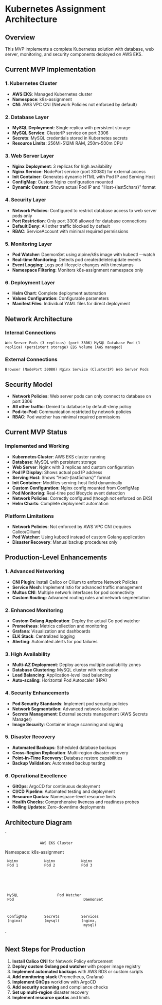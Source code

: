 # Kubernetes Assignment Architecture

## Overview
This MVP implements a complete Kubernetes solution with database, web server, monitoring, and security components deployed on AWS EKS.

## Current MVP Implementation

### 1. Kubernetes Cluster
- **AWS EKS**: Managed Kubernetes cluster
- **Namespace**: k8s-assignment
- **CNI**: AWS VPC CNI (Network Policies not enforced by default)

### 2. Database Layer
- **MySQL Deployment**: Single replica with persistent storage
- **MySQL Service**: ClusterIP service on port 3306
- **Secrets**: MySQL credentials stored in Kubernetes secrets
- **Resource Limits**: 256Mi-512Mi RAM, 250m-500m CPU

### 3. Web Server Layer
- **Nginx Deployment**: 3 replicas for high availability
- **Nginx Service**: NodePort service (port 30080) for external access
- **Init Container**: Generates dynamic HTML with Pod IP and Serving Host
- **ConfigMap**: Custom Nginx configuration mounted
- **Dynamic Content**: Shows actual Pod IP and "Host-{last5chars}" format

### 4. Security Layer
- **Network Policies**: Configured to restrict database access to web server pods only
- **Port Restriction**: Only port 3306 allowed for database connections
- **Default Deny**: All other traffic blocked by default
- **RBAC**: ServiceAccount with minimal required permissions

### 5. Monitoring Layer
- **Pod Watcher**: DaemonSet using alpine/k8s image with kubectl --watch
- **Real-time Monitoring**: Detects pod create/delete/update events
- **Event Logging**: Logs pod lifecycle changes with timestamps
- **Namespace Filtering**: Monitors k8s-assignment namespace only

### 6. Deployment Layer
- **Helm Chart**: Complete deployment automation
- **Values Configuration**: Configurable parameters
- **Manifest Files**: Individual YAML files for direct deployment

## Network Architecture

### Internal Connections
`
Web Server Pods (3 replicas)
      (port 3306)
MySQL Database Pod (1 replica)
      (persistent storage)
EBS Volume (AWS managed)
`

### External Connections
`
Browser
      (NodePort 30080)
Nginx Service
      (ClusterIP)
Web Server Pods
`

## Security Model
- **Network Policies**: Web server pods can only connect to database on port 3306
- **All other traffic**: Denied to database by default-deny policy
- **Pod-to-Pod**: Communication restricted by network policies
- **RBAC**: Pod watcher has minimal required permissions

## Current MVP Status

###  Implemented and Working
- **Kubernetes Cluster**: AWS EKS cluster running
- **Database**: MySQL with persistent storage
- **Web Server**: Nginx with 3 replicas and custom configuration
- **Pod IP Display**: Shows actual pod IP address
- **Serving Host**: Shows "Host-{last5chars}" format
- **Init Container**: Modifies serving-host field dynamically
- **Custom Configuration**: Nginx config mounted from ConfigMap
- **Pod Monitoring**: Real-time pod lifecycle event detection
- **Network Policies**: Correctly configured (though not enforced on EKS)
- **Helm Charts**: Complete deployment automation

###  Platform Limitations
- **Network Policies**: Not enforced by AWS VPC CNI (requires Calico/Cilium)
- **Pod Watcher**: Using kubectl instead of custom Golang application
- **Disaster Recovery**: Manual backup procedures only

## Production-Level Enhancements

### 1. Advanced Networking
- **CNI Plugin**: Install Calico or Cilium to enforce Network Policies
- **Service Mesh**: Implement Istio for advanced traffic management
- **Multus CNI**: Multiple network interfaces for pod connectivity
- **Custom Routing**: Advanced routing rules and network segmentation

### 2. Enhanced Monitoring
- **Custom Golang Application**: Deploy the actual Go pod watcher
- **Prometheus**: Metrics collection and monitoring
- **Grafana**: Visualization and dashboards
- **ELK Stack**: Centralized logging
- **Alerting**: Automated alerts for pod failures

### 3. High Availability
- **Multi-AZ Deployment**: Deploy across multiple availability zones
- **Database Clustering**: MySQL cluster with replication
- **Load Balancing**: Application-level load balancing
- **Auto-scaling**: Horizontal Pod Autoscaler (HPA)

### 4. Security Enhancements
- **Pod Security Standards**: Implement pod security policies
- **Network Segmentation**: Advanced network isolation
- **Secrets Management**: External secrets management (AWS Secrets Manager)
- **Image Security**: Container image scanning and signing

### 5. Disaster Recovery
- **Automated Backups**: Scheduled database backups
- **Cross-Region Replication**: Multi-region disaster recovery
- **Point-in-Time Recovery**: Database restore capabilities
- **Backup Validation**: Automated backup testing

### 6. Operational Excellence
- **GitOps**: ArgoCD for continuous deployment
- **CI/CD Pipeline**: Automated testing and deployment
- **Resource Quotas**: Namespace-level resource limits
- **Health Checks**: Comprehensive liveness and readiness probes
- **Rolling Updates**: Zero-downtime deployments

## Architecture Diagram

`

                    AWS EKS Cluster                         

  Namespace: k8s-assignment                                  
                                                             
               
     Nginx            Nginx            Nginx          
     Pod 1            Pod 2            Pod 3          
                                                      
               
                                                         
                   
                                                           
                             
     MySQL                  Pod Watcher    
     Pod                                DaemonSet      
                             
                                                             
               
     ConfigMap        Secrets          Services       
     (nginx)          (mysql)          (nginx,        
                                        mysql)        
               

`

## Next Steps for Production

1. **Install Calico CNI** for Network Policy enforcement
2. **Deploy custom Golang pod watcher** with proper image registry
3. **Implement automated backups** with AWS RDS or custom scripts
4. **Add monitoring stack** (Prometheus, Grafana)
5. **Implement GitOps** workflow with ArgoCD
6. **Add security scanning** and compliance checks
7. **Set up multi-region** disaster recovery
8. **Implement resource quotas** and limits
